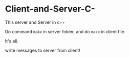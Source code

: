 # Client-and-Server-C-
This server and Server in c++


Do command ```make``` in server folder, and do ```make``` in client file.

It's all.

write messages to server from client!
